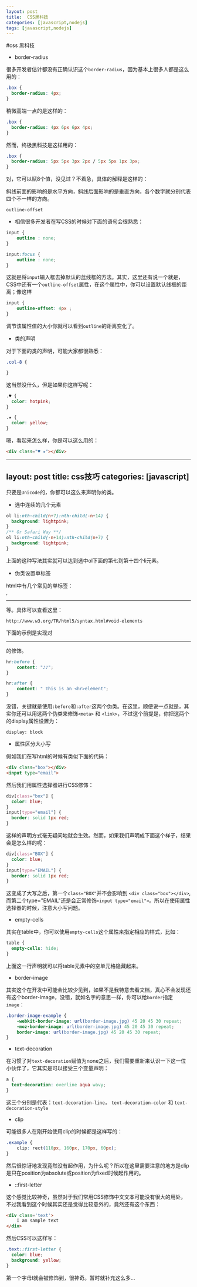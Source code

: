 ```yaml
---
layout: post
title:  CSS黑科技
categories: [javascript,nodejs]
tags: [javascript,nodejs]
---
```


#css 黑科技

* border-radius

很多开发者估计都没有正确认识这个`border-radius`，因为基本上很多人都是这么用的：

```css
.box {
  border-radius: 4px;
}
```


稍微高端一点的是这样的：

```css
.box {
  border-radius: 4px 6px 6px 4px;
}
```

然而，终极黑科技是这样用的：

```css
.box {
  border-radius: 5px 5px 3px 2px / 5px 5px 1px 3px;
}
```

对，它可以赋8个值，没见过？不着急，具体的解释是这样的：

斜线前面的影响的是水平方向，斜线后面影响的是垂直方向，各个数字就分别代表四个不一样的方向。

`outline-offset`

* 相信很多开发者在写CSS的时候对下面的语句会很熟悉：
```css
input {
    outline : none;
}

input:focus {
    outline : none;
}
```

这就是将`input`输入框去掉默认的蓝线框的方法。其实，这里还有说一个就是，CSS中还有一个`outline-offset`属性，在这个属性中，你可以设置默认线框的距离；像这样

```css
input {
    outline-offset: 4px ;
}
```

调节该属性值的大小你就可以看到`outline`的距离变化了。

* 类的声明

对于下面的类的声明，可能大家都很熟悉：

```css
.col-8 {

}
```

这当然没什么，但是如果你这样写呢：
```css
.♥ {
  color: hotpink;
}

.★ {
  color: yellow;
}
```

嗯，看起来怎么样，你是可以这么用的：


```html
<div class="♥ ★"></div>
```

---
layout: post
title:  css技巧
categories: [javascript]
---

只要是`Unicode`的，你都可以这么来声明你的类。

* 选中连续的几个元素

```css
ol li:nth-child(n+7):nth-child(-n+14) {
  background: lightpink;
}
/** Or Safari Way **/
ol li:nth-child(-n+14):nth-child(n+7) {
  background: lightpink;
}
```

上面的这种写法其实就可以达到选中ol下面的第七到第十四个li元素。

* 伪类设置单标签

html中有几个常见的单标签：<br> ,<hr>等。具体可以查看这里：

```
http://www.w3.org/TR/html5/syntax.html#void-elements
```
下面的示例是实现对<hr>的修饰。

```css
hr:before {
    content: "♪♪";
}

hr:after {
    content: " This is an <hr>element";
}
```

没错，关键就是使用`:before`和`:after`这两个伪类。在这里，顺便说一点就是，其实你还可以用这两个伪类来修饰`<meta>` 和 `<link>`，不过这个前提是，你把这两个的display属性设置为：

`display: block`

* 属性区分大小写

假如我们在写html的时候有类似下面的代码：


```html
<div class="box"></div>
<input type="email">
```

然后我们用属性选择器进行CSS修饰：

```css
div[class="box"] {
  color: blue;
}
input[type="email"] {
  border: solid 1px red;
}
```

这样的声明方式毫无疑问地就会生效。然而，如果我们声明成下面这个样子，结果会是怎么样的呢：

```css
div[class="BOX"] {
  color: blue;
}
input[type="EMAIL"] {
  border: solid 1px red;
}
```

这变成了大写之后，第一个`class="BOX"`并不会影响到
`<div class="box"></div>`,而第二个type="EMAIL"还是会正常修饰`<input type="email">`。所以在使用属性选择器的时候，注意大小写问题。



* empty-cells

其实在table中，你可以使用`empty-cells`这个属性来指定相应的样式，比如：

```css
table {
  empty-cells: hide;
}
```

上面这一行声明就可以将table元素中的空单元格隐藏起来。

* border-image

其实这个在开发中可能会比较少见到，如果不是我特意去看文档，真心不会发现还有这个border-image，没错，就如名字的意思一样，你可以给`border`指定`image`：

```css
.border-image-example {  
    -webkit-border-image: url(border-image.jpg) 45 20 45 30 repeat;  
    -moz-border-image: url(border-image.jpg) 45 20 45 30 repeat;  
    border-image: url(border-image.jpg) 45 20 45 30 repeat;
}
```

* text-decoration

在习惯了对`text-decoration`赋值为none之后，我们需要重新来认识一下这一位小伙伴了，它其实是可以接受三个变量声明：

```css
a {
  text-decoration: overline aqua wavy;
}
```

这三个分别是代表：`text-decoration-line`， `text-decoration-color` 和 `text-decoration-style`

* clip

可能很多人在刚开始使用clip的时候都是这样写的：

```css
.example {
    clip: rect(110px, 160px, 170px, 60px);
}
```

然后很惊讶地发现竟然没有起作用，为什么呢？所以在这里需要注意的地方是clip是只在position为absolute或position为fixed时候起作用的。

* ::first-letter

这个感觉比较神奇，虽然对于我们常用CSS修饰中文文本可能没有很大的用处，不过我看到这个时候其实还是觉得比较意外的，竟然还有这个东西：

```html
<div class='text'>
    I am sample text
</div>
```

然后CSS可以这样写：

```css
.text::first-letter {
  color: blue;
  background: yellow;
}
```

第一个字母I就会被修饰到，很神奇。暂时就补充这么多...
